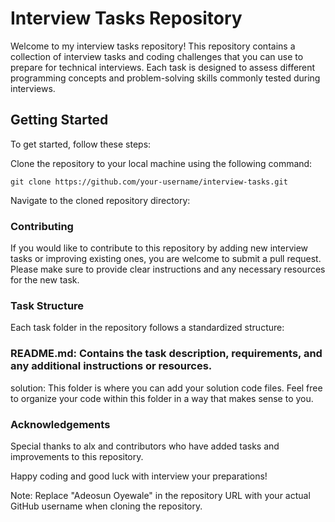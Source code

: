 # Interview Tasks Repository
Welcome to my interview tasks repository! This repository contains a collection of interview tasks and coding challenges that you can use to prepare for technical interviews. Each task is designed to assess different programming concepts and problem-solving skills commonly tested during interviews.

## Getting Started
To get started, follow these steps:

Clone the repository to your local machine using the following command:

    git clone https://github.com/your-username/interview-tasks.git
Navigate to the cloned repository directory:


### Contributing
If you would like to contribute to this repository by adding new interview tasks or improving existing ones, you are welcome to submit a pull request. Please make sure to provide clear instructions and any necessary resources for the new task.

### Task Structure
Each task folder in the repository follows a standardized structure:

### README.md: Contains the task description, requirements, and any additional instructions or resources.
solution: This folder is where you can add your solution code files. Feel free to organize your code within this folder in a way that makes sense to you.


### Acknowledgements
Special thanks to alx and contributors who have added tasks and improvements to this repository.

Happy coding and good luck with interview your preparations!

Note: Replace "Adeosun Oyewale" in the repository URL with your actual GitHub username when cloning the repository.
